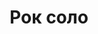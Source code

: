---
layout: about-guitars
typePost: guitar-styles
section: /about-guitars
title: Рок соло
longtitle: Игра на гитаре соло в стиле "Rock"
banner: null
breadcrumbs:
  - name: О гитарах
    url: /about-guitars/
  - name: Стили игры
    url: /about-guitars/guitar-styles/
breadcrumbCurrent: true
content: >+
  Одно из экстремальных направлений для любителей рок-музыки. По большей части это обозначают как игра "соло". В разных роковых коллективах даже есть разделения на ритм-гитару и соло-гитару. Связанно это с тем, что в таком формате две гитары хорошо дополняют друг друга. 

youtube: tkP55B8WarI
seo:
  description: Одно из экстремальных направлений для любителей рок-музыки. По большей части это обозначают как игра "соло". В разных роковых коллективах даже есть разделения на ритм-гитару и соло-гитару. Связанно это с тем, что в таком формате две гитары хорошо дополняют друг друга.
  h1: Игра на гитаре соло в стиле рок
  keywords: 'Игра на гитаре соло в стиле рок, соло рок гитара, игра соло рок на гитаре'
  title: Игра на гитаре соло в стиле рок | ArtMusicPro
---